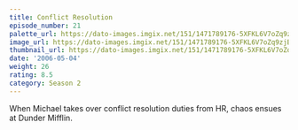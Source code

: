 ```yaml
---
title: Conflict Resolution
episode_number: 21
palette_url: https://dato-images.imgix.net/151/1471789176-5XFKL6V7oZq9zjBz48ymPCefKsX.jpg?ixlib=rb-1.1.0&ch=DPR%2CWidth&auto=enhance&palette=json
image_url: https://dato-images.imgix.net/151/1471789176-5XFKL6V7oZq9zjBz48ymPCefKsX.jpg?ixlib=rb-1.1.0&ch=DPR%2CWidth&auto=compress%2Cformat&w=500
thumbnail_url: https://dato-images.imgix.net/151/1471789176-5XFKL6V7oZq9zjBz48ymPCefKsX.jpg?ixlib=rb-1.1.0&ch=DPR%2CWidth&auto=enhance&w=500&h=280&fit=crop&fm=jpg
date: '2006-05-04'
weight: 26
rating: 8.5
category: Season 2
---
```


When Michael takes over conflict resolution duties from HR, chaos ensues at Dunder Mifflin.